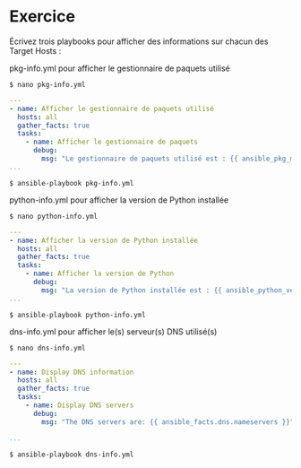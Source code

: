# Exercice



Écrivez trois playbooks pour afficher des informations sur chacun des Target Hosts :

pkg-info.yml pour afficher le gestionnaire de paquets utilisé

```$ nano pkg-info.yml```

```yml
---
- name: Afficher le gestionnaire de paquets utilisé
  hosts: all
  gather_facts: true
  tasks:
    - name: Afficher le gestionnaire de paquets
      debug:
        msg: "Le gestionnaire de paquets utilisé est : {{ ansible_pkg_mgr }}"
...
```
```$ ansible-playbook pkg-info.yml```

python-info.yml pour afficher la version de Python installée

```$ nano python-info.yml```
```yml
---
- name: Afficher la version de Python installée
  hosts: all
  gather_facts: true
  tasks:
    - name: Afficher la version de Python
      debug:
        msg: "La version de Python installée est : {{ ansible_python_version }}"
...

```
```$ ansible-playbook python-info.yml ```

dns-info.yml pour afficher le(s) serveur(s) DNS utilisé(s)

```$ nano dns-info.yml```
```yml
---
- name: Display DNS information
  hosts: all
  gather_facts: true
  tasks:
    - name: Display DNS servers
      debug:
        msg: "The DNS servers are: {{ ansible_facts.dns.nameservers }}"

...
```
```$ ansible-playbook dns-info.yml ```
